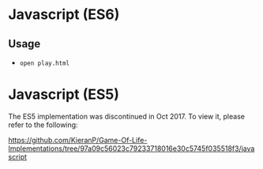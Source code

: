 # Javascript (ES6)

## Usage

* `open play.html`

# Javascript (ES5)

The ES5 implementation was discontinued in Oct 2017. To view it, please refer to the following:

https://github.com/KieranP/Game-Of-Life-Implementations/tree/97a09c56023c79233718016e30c5745f035518f3/javascript
